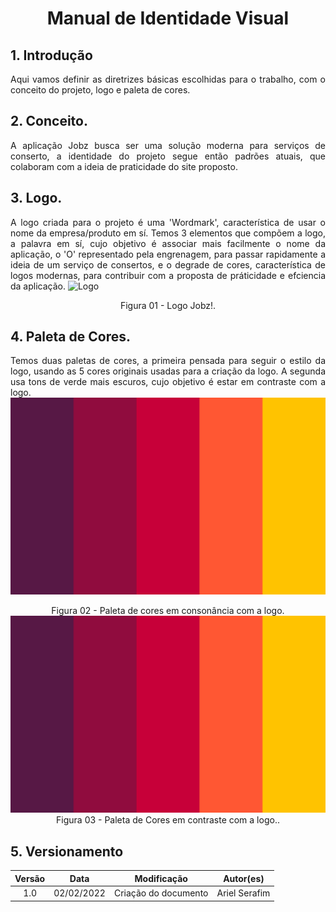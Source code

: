 # <center> Manual de Identidade Visual

## 1. Introdução
<p align = "justify">
	Aqui vamos definir as diretrizes básicas escolhidas para o trabalho, com o conceito do projeto, logo e paleta de cores.

## 2. Conceito.
<p align = "justify">
	A aplicação Jobz busca ser uma solução moderna para serviços de conserto, a identidade do projeto segue então padrões atuais, que colaboram com a ideia de praticidade do site proposto.

## 3. Logo.
<p align = "justify">
	A logo criada para o projeto é uma 'Wordmark', característica de usar o nome da empresa/produto em sí.
	Temos 3 elementos que compõem a logo, a palavra em sí, cujo objetivo é associar mais facilmente o nome da aplicação, o 'O' representado pela engrenagem, para passar rapidamente a ideia de um serviço de consertos, e o degrade de cores, característica de logos modernas, para contribuir com a proposta de práticidade e efciencia da aplicação.

<img width="600px"  class="center" src="../../assets/images/JobzV2semfundo.png" alt="Logo">
<figcaption><center>Figura 01 - Logo Jobz!.<br></center></figcaption>

## 4. Paleta de Cores.
<p align = "justify">
	Temos duas paletas de cores, a primeira pensada para seguir o estilo da logo, usando as 5 cores originais usadas para a criação da logo.
	A segunda usa tons de verde mais escuros, cujo objetivo é estar em contraste com a logo.

<img width="600px"  class="center" src="../../assets/images/colorpallet1.jpg" alt="consonancia">
<figcaption><center>Figura 02 - Paleta de cores em consonância com a logo.<br></center></figcaption>

<img width="600px"  class="center" src="../../assets/images/colorpallet1.jpg" alt="contraste">
<figcaption><center>Figura 03 - Paleta de Cores em contraste com a logo..<br></center></figcaption>

## 5. Versionamento

| Versão | Data       | Modificação          | Autor(es)        |
| :----: | ---------- | -------------------- | ---------------- |
|  1.0   | 02/02/2022 | Criação do documento | Ariel Serafim    |
